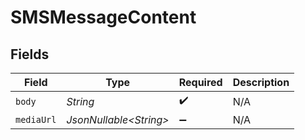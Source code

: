 # SMSMessageContent


## Fields

| Field                   | Type                    | Required                | Description             |
| ----------------------- | ----------------------- | ----------------------- | ----------------------- |
| `body`                  | *String*                | :heavy_check_mark:      | N/A                     |
| `mediaUrl`              | *JsonNullable\<String>* | :heavy_minus_sign:      | N/A                     |